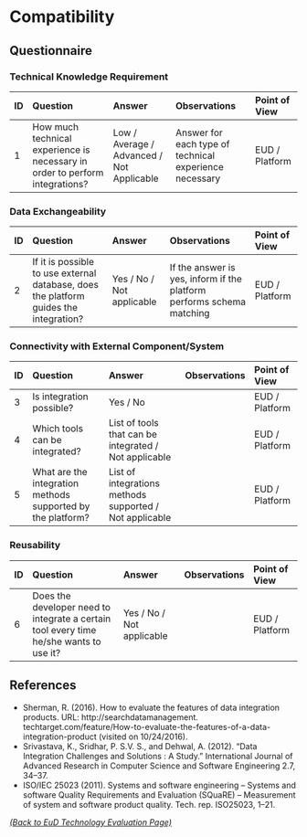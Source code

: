 # Compatibility

## Questionnaire

### Technical Knowledge Requirement

| ID | Question | Answer | Observations | Point of View |
|:---|:----------------------------------------------------|:------------------|:------------------|:-----------------|
| 1 | How much technical experience is necessary in order to perform integrations? | Low / Average / Advanced / Not Applicable | Answer for each type of technical experience necessary | EUD / Platform |

### Data Exchangeability

| ID | Question | Answer | Observations | Point of View |
|:---|:----------------------------------------------------|:------------------|:------------------|:-----------------|
| 2 | If it is possible to use external database, does the platform guides the integration? | Yes / No / Not applicable  | If the answer is yes, inform if the platform performs schema matching | EUD / Platform |

### Connectivity with External Component/System

| ID | Question | Answer | Observations | Point of View |
|:---|:----------------------------------------------------|:------------------|:------------------|:-----------------|
| 3 | Is integration possible? | Yes / No |  | EUD / Platform |
| 4 | Which tools can be integrated? | List of tools that can be integrated / Not applicable |  | EUD / Platform |
| 5 | What are the integration methods supported by the platform? | List of integrations methods supported / Not applicable |  | EUD / Platform |

### Reusability

| ID | Question | Answer | Observations | Point of View |
|:---|:----------------------------------------------------|:------------------|:------------------|:-----------------|
| 6 | Does the developer need to integrate a certain tool every time he/she wants to use it? | Yes / No / Not applicable |  | EUD / Platform |

## References

* Sherman, R. (2016). How to evaluate the features of data integration products. URL: http://searchdatamanagement.
techtarget.com/feature/How-to-evaluate-the-features-of-a-data-integration-product (visited on 10/24/2016).
* Srivastava, K., Sridhar, P. S.V. S., and Dehwal, A. (2012). “Data Integration Challenges and Solutions : A Study.” International
Journal of Advanced Research in Computer Science and Software Engineering 2.7, 34–37.
* ISO/IEC 25023 (2011). Systems and software engineering – Systems and software Quality Requirements and Evaluation
(SQuaRE) – Measurement of system and software product quality. Tech. rep. ISO25023, 1–21.

_[(Back to EuD Technology Evaluation Page)](../eud_technology_evaluation)_
